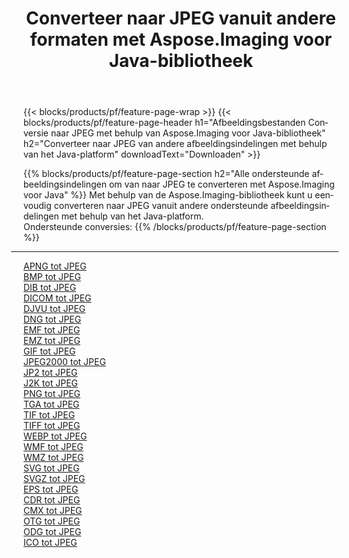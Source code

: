﻿---
title: Converteer naar JPEG vanuit andere formaten met Aspose.Imaging voor Java-bibliotheek 
weight: 3920
url: /nl/java/conversion/to/jpeg 
lang: nl
langdirlevel: 2
locales: zh-hans,ja,it,ru,de,es,fr,nl,id,lt,pl,pt,vi,tr,ko,zh-hant,ar,hi,th,sv,cs,uk,he
description: Met Aspose.Imaging kunt u met Java converteren naar JPEG vanuit andere formaten
---

{{< blocks/products/pf/feature-page-wrap >}}
{{< blocks/products/pf/feature-page-header h1="Afbeeldingsbestanden Conversie naar JPEG met behulp van Aspose.Imaging voor Java-bibliotheek" h2="Converteer naar JPEG van andere afbeeldingsindelingen met behulp van het Java-platform" downloadText="Downloaden" >}}


{{% blocks/products/pf/feature-page-section  h2="Alle ondersteunde afbeeldingsindelingen om van naar JPEG te converteren met Aspose.Imaging voor Java" %}}
Met behulp van de Aspose.Imaging-bibliotheek kunt u eenvoudig converteren naar JPEG vanuit andere ondersteunde afbeeldingsindelingen met behulp van het Java-platform.
<br/>
Ondersteunde conversies:
{{% /blocks/products/pf/feature-page-section %}}
<div class="container-fluid productfamilypage bg-gray">
    <div class="convertypes bg-gray agp-content section">
        <div class="container">
		<hr style="margin-left:-20px;"/>
		<div class="row other-converters">
		    <div class='col-md-2 other-converter remove-lp remove-rp'><a href="/imaging/nl/java/conversion/apng-to-jpeg" >APNG tot JPEG</a></div>
<div class='col-md-2 other-converter remove-lp remove-rp'><a href="/imaging/nl/java/conversion/bmp-to-jpeg" >BMP tot JPEG</a></div>
<div class='col-md-2 other-converter remove-lp remove-rp'><a href="/imaging/nl/java/conversion/dib-to-jpeg" >DIB tot JPEG</a></div>
<div class='col-md-2 other-converter remove-lp remove-rp'><a href="/imaging/nl/java/conversion/dicom-to-jpeg" >DICOM tot JPEG</a></div>
<div class='col-md-2 other-converter remove-lp remove-rp'><a href="/imaging/nl/java/conversion/djvu-to-jpeg" >DJVU tot JPEG</a></div>
<div class='col-md-2 other-converter remove-lp remove-rp'><a href="/imaging/nl/java/conversion/dng-to-jpeg" >DNG tot JPEG</a></div>
<div class='col-md-2 other-converter remove-lp remove-rp'><a href="/imaging/nl/java/conversion/emf-to-jpeg" >EMF tot JPEG</a></div>
<div class='col-md-2 other-converter remove-lp remove-rp'><a href="/imaging/nl/java/conversion/emz-to-jpeg" >EMZ tot JPEG</a></div>
<div class='col-md-2 other-converter remove-lp remove-rp'><a href="/imaging/nl/java/conversion/gif-to-jpeg" >GIF tot JPEG</a></div>
<div class='col-md-2 other-converter remove-lp remove-rp'><a href="/imaging/nl/java/conversion/jpeg2000-to-jpeg" >JPEG2000 tot JPEG</a></div>
<div class='col-md-2 other-converter remove-lp remove-rp'><a href="/imaging/nl/java/conversion/jp2-to-jpeg" >JP2 tot JPEG</a></div>
<div class='col-md-2 other-converter remove-lp remove-rp'><a href="/imaging/nl/java/conversion/j2k-to-jpeg" >J2K tot JPEG</a></div>
<div class='col-md-2 other-converter remove-lp remove-rp'><a href="/imaging/nl/java/conversion/png-to-jpeg" >PNG tot JPEG</a></div>
<div class='col-md-2 other-converter remove-lp remove-rp'><a href="/imaging/nl/java/conversion/tga-to-jpeg" >TGA tot JPEG</a></div>
<div class='col-md-2 other-converter remove-lp remove-rp'><a href="/imaging/nl/java/conversion/tif-to-jpeg" >TIF tot JPEG</a></div>
<div class='col-md-2 other-converter remove-lp remove-rp'><a href="/imaging/nl/java/conversion/tiff-to-jpeg" >TIFF tot JPEG</a></div>
<div class='col-md-2 other-converter remove-lp remove-rp'><a href="/imaging/nl/java/conversion/webp-to-jpeg" >WEBP tot JPEG</a></div>
<div class='col-md-2 other-converter remove-lp remove-rp'><a href="/imaging/nl/java/conversion/wmf-to-jpeg" >WMF tot JPEG</a></div>
<div class='col-md-2 other-converter remove-lp remove-rp'><a href="/imaging/nl/java/conversion/wmz-to-jpeg" >WMZ tot JPEG</a></div>
<div class='col-md-2 other-converter remove-lp remove-rp'><a href="/imaging/nl/java/conversion/svg-to-jpeg" >SVG tot JPEG</a></div>
<div class='col-md-2 other-converter remove-lp remove-rp'><a href="/imaging/nl/java/conversion/svgz-to-jpeg" >SVGZ tot JPEG</a></div>
<div class='col-md-2 other-converter remove-lp remove-rp'><a href="/imaging/nl/java/conversion/eps-to-jpeg" >EPS tot JPEG</a></div>
<div class='col-md-2 other-converter remove-lp remove-rp'><a href="/imaging/nl/java/conversion/cdr-to-jpeg" >CDR tot JPEG</a></div>
<div class='col-md-2 other-converter remove-lp remove-rp'><a href="/imaging/nl/java/conversion/cmx-to-jpeg" >CMX tot JPEG</a></div>
<div class='col-md-2 other-converter remove-lp remove-rp'><a href="/imaging/nl/java/conversion/otg-to-jpeg" >OTG tot JPEG</a></div>
<div class='col-md-2 other-converter remove-lp remove-rp'><a href="/imaging/nl/java/conversion/odg-to-jpeg" >ODG tot JPEG</a></div>
<div class='col-md-2 other-converter remove-lp remove-rp'><a href="/imaging/nl/java/conversion/ico-to-jpeg" >ICO tot JPEG</a></div>
                </div>
        </div>
    </div>
</div>
<br/>

